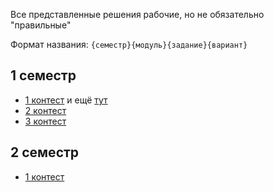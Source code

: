 Все представленные решения рабочие, но не обязательно "правильные"

Формат названия: `{семестр}{модуль}{задание}{вариант}`

## 1 семестр
- [1 контест](https://contest.yandex.com/contest/29212/problems) и ещё [тут](https://contest.yandex.com/contest/29755/problems)
- [2 контест](https://contest.yandex.com/contest/30914/problems)
- [3 контест](https://contest.yandex.com/contest/32613/problems)
## 2 семестр
- [1 контест](https://contest.yandex.com/contest/35212/problems)
